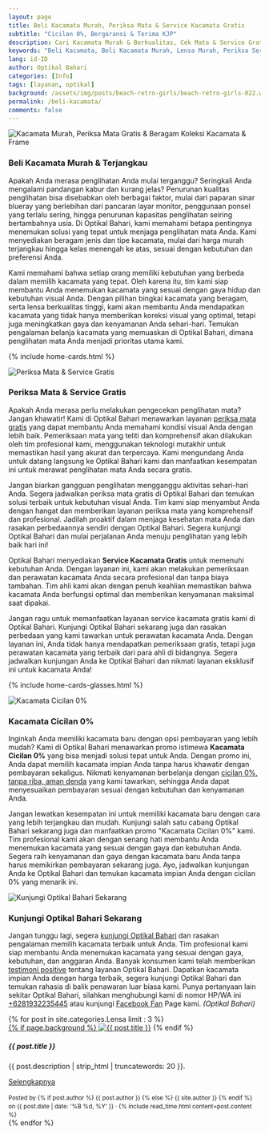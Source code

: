 ```yaml
---
layout: page
title: Beli Kacamata Murah, Periksa Mata & Service Kacamata Gratis
subtitle: "Cicilan 0%, Bergaransi & Terima KJP"
description: Cari Kacamata Murah & Berkualitas, Cek Mata & Service Gratis, Cicilan 0%, Garansi, Terima KJP & Izin Dinkes/Kemenkes, Temukan Semuanya Di Optikal Bahari
keywords: "Beli Kacamata, Beli Kacamata Murah, Lensa Murah, Periksa Service Kacamata, Kacamata Cicilan"
lang: id-ID
author: Optikal Bahari
categories: [Info]
tags: [layanan, optikal]
background: /assets/img/posts/beach-retro-girls/beach-retro-girls-022.webp
permalink: /beli-kacamata/
comments: false
---
```


<div class="card-deck mb-3">
  <div class="card shadow p-3 mb-5 bg-white rounded">
        <img data-src="/assets/img/posts/beach-retro-girls/beach-retro-girls-019.webp"
            src="/assets/img/posts/beach-retro-girls/beach-retro-girls-019.webp" 
            class="card-img-top img-fluid" 
            loading="lazy"
            title="Kacamata Murah, Periksa Mata Gratis & Beragam Koleksi Kacamata & Frame"
            alt="Kacamata Murah, Periksa Mata Gratis & Beragam Koleksi Kacamata & Frame">		  
    <div class="card-body">
        <h3 class="card-title">
            Beli Kacamata Murah & Terjangkau
        </h3>
            <p class="card-text text-left"> 
                Apakah Anda merasa penglihatan Anda mulai terganggu? Seringkali Anda mengalami pandangan kabur dan kurang jelas? Penurunan kualitas penglihatan bisa disebabkan oleh berbagai faktor, mulai dari paparan sinar blueray yang berlebihan dari pancaran layar monitor, penggunaan ponsel yang terlalu sering, hingga penurunan kapasitas penglihatan seiring bertambahnya usia. Di Optikal Bahari, kami memahami betapa pentingnya menemukan solusi yang tepat untuk menjaga penglihatan mata Anda. Kami menyediakan beragam jenis dan tipe kacamata, mulai dari harga murah terjangkau hingga kelas menengah ke atas, sesuai dengan kebutuhan dan preferensi Anda.
            </p>
            <p class="card-text text-left">
                Kami memahami bahwa setiap orang memiliki kebutuhan yang berbeda dalam memilih kacamata yang tepat. Oleh karena itu, tim kami siap membantu Anda menemukan kacamata yang sesuai dengan gaya hidup dan kebutuhan visual Anda. Dengan pilihan bingkai kacamata yang beragam, serta lensa berkualitas tinggi, kami akan membantu Anda mendapatkan kacamata yang tidak hanya memberikan koreksi visual yang optimal, tetapi juga meningkatkan gaya dan kenyamanan Anda sehari-hari. Temukan pengalaman belanja kacamata yang memuaskan di Optikal Bahari, dimana penglihatan mata Anda menjadi prioritas utama kami.
            </p>
        </div>
   </div>
</div>

{% include home-cards.html %}

<div class="card-deck mb-3">
  <div class="card shadow p-3 mb-5 bg-white rounded">
        <img data-src="/assets/img/posts/beach-retro-girls/beach-retro-girls-016.webp"
            src="/assets/img/posts/beach-retro-girls/beach-retro-girls-016.webp" 
            class="card-img-top img-fluid" 
            loading="lazy"
            title="Periksa Mata & Service Gratis"
            alt="Periksa Mata & Service Gratis">		  
    <div class="card-body">
        <h3 class="card-title">
            Periksa Mata & Service Gratis
        </h3>
            <p class="card-text text-left">
                Apakah Anda merasa perlu melakukan pengecekan penglihatan mata? Jangan khawatir! Kami di Optikal Bahari menawarkan layanan <a href="{{"/periksa-mata-gratis" | relative_url }}" title="periksa mata gratis">periksa mata gratis</a> yang dapat membantu Anda memahami kondisi visual Anda dengan lebih baik. Pemeriksaan mata yang teliti dan komprehensif akan dilakukan oleh tim profesional kami, menggunakan teknologi mutakhir untuk memastikan hasil yang akurat dan terpercaya. Kami mengundang Anda untuk datang langsung ke Optikal Bahari kami dan manfaatkan kesempatan ini untuk merawat penglihatan mata Anda secara gratis.
            </p>
            <p class="card-text text-left">
                Jangan biarkan gangguan penglihatan mengganggu aktivitas sehari-hari Anda. Segera jadwalkan periksa mata gratis di Optikal Bahari dan temukan solusi terbaik untuk kebutuhan visual Anda. Tim kami siap menyambut Anda dengan hangat dan memberikan layanan periksa mata yang komprehensif dan profesional. Jadilah proaktif dalam menjaga kesehatan mata Anda dan rasakan perbedaannya sendiri dengan Optikal Bahari. Segera kunjungi Optikal Bahari dan mulai perjalanan Anda menuju penglihatan yang lebih baik hari ini!
            </p>
            <p class="card-text text-left">
                Optikal Bahari menyediakan <strong>Service Kacamata Gratis</strong> untuk memenuhi kebutuhan Anda. Dengan layanan ini, kami akan melakukan pemeriksaan dan perawatan kacamata Anda secara profesional dan tanpa biaya tambahan. Tim ahli kami akan dengan penuh keahlian memastikan bahwa kacamata Anda berfungsi optimal dan memberikan kenyamanan maksimal saat dipakai.
            </p>
            <p class="card-text text-left">
                Jangan ragu untuk memanfaatkan layanan service kacamata gratis kami di Optikal Bahari. Kunjungi Optikal Bahari sekarang juga dan rasakan perbedaan yang kami tawarkan untuk perawatan kacamata Anda. Dengan layanan ini, Anda tidak hanya mendapatkan pemeriksaan gratis, tetapi juga perawatan kacamata yang terbaik dari para ahli di bidangnya. Segera jadwalkan kunjungan Anda ke Optikal Bahari dan nikmati layanan eksklusif ini untuk kacamata Anda!
            </p>
        </div>
   </div>
</div>

{% include home-cards-glasses.html %}

<div class="card-deck mb-3">
  <div class="card shadow p-3 mb-5 bg-white rounded">
        <img data-src="/assets/img/posts/beach-retro-girls/beach-retro-girls-011.webp"
            src="/assets/img/posts/beach-retro-girls/beach-retro-girls-011.webp" 
            class="card-img-top img-fluid" 
            loading="lazy"
            title="Kacamata Cicilan 0%"
            alt="Kacamata Cicilan 0%">		  
    <div class="card-body">
        <h3 class="card-title">
            Kacamata Cicilan 0%
        </h3>
            <p class="card-text text-left">
                Inginkah Anda memiliki kacamata baru dengan opsi pembayaran yang lebih mudah? Kami di Optikal Bahari menawarkan promo istimewa <strong>Kacamata Cicilan 0%</strong> yang bisa menjadi solusi tepat untuk Anda. Dengan promo ini, Anda dapat memilih kacamata impian Anda tanpa harus khawatir dengan pembayaran sekaligus. Nikmati kenyamanan berbelanja dengan <a href="{{"/kacamata-cicilan" | relative_url }}" title="kacamata cicilan">cicilan 0%, tanpa riba, aman denda</a> yang kami tawarkan, sehingga Anda dapat menyesuaikan pembayaran sesuai dengan kebutuhan dan kenyamanan Anda.
            </p>
            <p class="card-text text-left">
                Jangan lewatkan kesempatan ini untuk memiliki kacamata baru dengan cara yang lebih terjangkau dan mudah. Kunjungi salah satu cabang Optikal Bahari sekarang juga dan manfaatkan promo "Kacamata Cicilan 0%" kami. Tim profesional kami akan dengan senang hati membantu Anda menemukan kacamata yang sesuai dengan gaya dan kebutuhan Anda. Segera raih kenyamanan dan gaya dengan kacamata baru Anda tanpa harus memikirkan pembayaran sekarang juga. Ayo, jadwalkan kunjungan Anda ke Optikal Bahari dan temukan kacamata impian Anda dengan cicilan 0% yang menarik ini.
            </p>
        </div>
   </div>
</div>

<div class="card-deck mb-3">
    <div class="card shadow p-3 mb-5 bg-white rounded">
	    	<img data-src="{{"/assets/img/posts/beach-retro-girls/beach-retro-girls-025.webp" | relative_url }}"
                src="{{"/assets/img/posts/beach-retro-girls/beach-retro-girls-025.webp" | relative_url }}"
                class="card-img-top img-fluid"
                loading="lazy"
                title="Kunjungi Optikal Bahari Sekarang"
                alt="Kunjungi Optikal Bahari Sekarang">
        <div class="card-body">
            <h3 class="card-title">
                Kunjungi Optikal Bahari Sekarang
            </h3>
                <p class="card-text text-left">
                        Jangan tunggu lagi, segera <a href="{{"/lokasi" | relative_url }}" title="lokasi Optikal Bahari">kunjungi Optikal Bahari</a> dan rasakan pengalaman memilih kacamata terbaik untuk Anda. Tim profesional kami siap membantu Anda menemukan kacamata yang sesuai dengan gaya, kebutuhan, dan anggaran Anda. Banyak konsumen kami telah memberikan <a href="{{"/testimoni" | relative_url }}" title="testimoni positive">testimoni positive</a> tentang layanan Optikal Bahari. Dapatkan kacamata impian Anda dengan harga terbaik, segera kunjungi Optikal Bahari dan temukan rahasia di balik penawaran luar biasa kami. Punya pertanyaan lain sekitar Optikal Bahari, silahkan menghubungi kami di nomor HP/WA ini <a href="https://api.whatsapp.com/send?phone=6281932235445&text=Hallo%2C+saya+butuh+informasi+lebih+lanjut+mengenai+Optikal+Bahari" id="WhatsAppClick" class="WhatsAppCall" title="Call WhatsApp">+6281932235445</a> atau kunjungi <a href="https://www.facebook.com/optikalbahari" id="FBClick" title="Facebook Page Optikal Bahari" class="FacebookPage">Facebook Fan</a> Page kami. <em>(Optikal Bahari)</em>
                </p>
	    </div>
    </div>
</div>

<section id="posts-category">
    <div class="card-deck">
		{% for post in site.categories.Lensa limit : 3 %}
        <div class="card shadow p-3 mb-5 bg-white rounded">
            <a href="{{ post.url | prepend: site.baseurl | replace: '//', '/' }}">
                {% if page.background %}
                    <img src="{{ post.background | prepend: site.baseurl | replace: '//', '/' }}" class="card-img-top img-fluid"
                    loading="lazy"
                    alt="{{ post.title }}"></a> 
                {% endif %}
            <div class="card-body">
                <h5 class="card-title">
                    {{ post.title }}
                </h5>
                <p class="card-text text-left">
                    {{ post.description | strip_html | truncatewords: 20 }}.
                </p>
                <p class="card-text text-left">
                    <a class="btn btn-primary rounded-pill text-decoration-none" 
                        href="{{ post.url | prepend: site.baseurl | replace: '//', '/' }}">
                        Selengkapnya
                    </a>
                </p>
            </div>
            <div class="card-footer">
                <small class="text-muted">
                    Posted by {% if post.author %} {{ post.author }} {% else %} {{ site.author }} {% endif %} on
                    {{ post.date | date: '%B %d, %Y' }} &middot; {% include read_time.html content=post.content %}
                </small>
            </div>
        </div>
        {% endfor %}
    </div>
</section>
